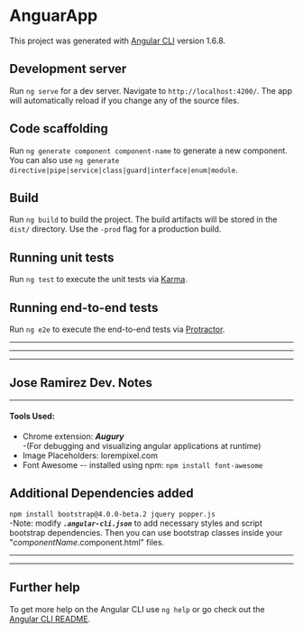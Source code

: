 # AnguarApp

This project was generated with [Angular CLI](https://github.com/angular/angular-cli) version 1.6.8.

## Development server

Run `ng serve` for a dev server. Navigate to `http://localhost:4200/`. The app will automatically reload if you change any of the source files.

## Code scaffolding

Run `ng generate component component-name` to generate a new component. You can also use `ng generate directive|pipe|service|class|guard|interface|enum|module`.

## Build

Run `ng build` to build the project. The build artifacts will be stored in the `dist/` directory. Use the `-prod` flag for a production build.

## Running unit tests

Run `ng test` to execute the unit tests via [Karma](https://karma-runner.github.io).

## Running end-to-end tests

Run `ng e2e` to execute the end-to-end tests via [Protractor](http://www.protractortest.org/).

---
---
---
## Jose Ramirez Dev. Notes
---
#### Tools Used:

* Chrome extension: <i><strong> Augury</strong></i> <br> 
-(For debugging and visualizing angular applications at runtime) <br>
* Image Placeholders: lorempixel.com <br>
* Font Awesome -- installed using npm: `npm install font-awesome` <br>

## Additional Dependencies added
`npm install bootstrap@4.0.0-beta.2 jquery popper.js` <br>
-Note: modify <i><strong>`.angular-cli.json`</strong></i> to add necessary styles and script bootstrap dependencies. Then you can use bootstrap classes inside your "<i>componentName</i>.component.html" files.
	

---
---

## Further help

To get more help on the Angular CLI use `ng help` or go check out the [Angular CLI README](https://github.com/angular/angular-cli/blob/master/README.md).